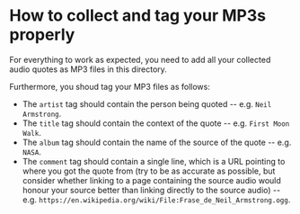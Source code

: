 # How to collect and tag your MP3s properly

For everything to work as expected, you need to add all your collected audio quotes as MP3 files in this directory.

Furthermore, you shoud tag your MP3 files as follows:

 * The `artist` tag should contain the person being quoted -- e.g. `Neil Armstrong`.
 * The `title` tag should contain the context of the quote -- e.g. `First Moon Walk`.
 * The `album` tag should contain the name of the source of the quote -- e.g. `NASA`.
 * The `comment` tag should contain a single line, which is a URL pointing to where you got the quote from (try to be as accurate as possible, but consider whether linking to a page containing the source audio would honour your source better than linking directly to the source audio) -- e.g. `https://en.wikipedia.org/wiki/File:Frase_de_Neil_Armstrong.ogg`.
